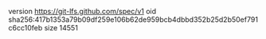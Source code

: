 version https://git-lfs.github.com/spec/v1
oid sha256:417b1353a79b09df259e106b62de959bcb4dbbd352b25d2b50ef791c6cc10feb
size 14551
